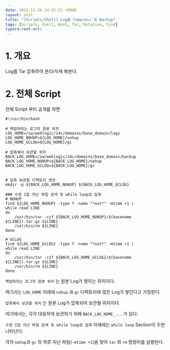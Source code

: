 ```yaml
---
date: 2022-11-26 14:25:51 +0900
layout: post
title: "[Scripts/Shell] Log를 Compress 및 Backup"
tags: [Scripts, Shell, Bash, Tar, Rotation, Find]
typora-root-url: ..
---
```


# 1. 개요

Log를 Tar 압축하여 분리/삭제 해본다.



# 2. 전체 Script

전체 Script 부터 공개를 하면

```shell
#!/usr/bin/bash

# 백업하려는 로그의 원본 위치
LOG_HOME=/sw/weblogic/14c/domains/base_domain/logs
LOG_HOME_NOHUP=${LOG_HOME}/nohup
LOG_HOME_GCLOG=${LOG_HOME}/gc

# 압축해서 보관할 위치
BACK_LOG_HOME=/sw/weblogic/14c/domains/base_domain/backup
BACK_LOG_HOME_NOHUP=${BACK_LOG_HOME}/nohup
BACK_LOG_HOME_GCLOG=${BACK_LOG_HOME}/gc


# 압축 보관할 디렉토리 생성
mkdir -p ${BACK_LOG_HOME_NOHUP} ${BACK_LOG_HOME_GCLOG}

### 수정 1일 지난 파일 검색 및 while loop로 압축
# NOHUP
find ${LOG_HOME_NOHUP} -type f -name "*out*" -mtime +1 |
while read LINE
do
	/usr/bin/tar -czf ${BACK_LOG_HOME_NOHUP}/$(basename ${LINE}).tar.gz ${LINE}
	/usr/bin/rm ${LINE}
done

# GCLOG
find ${LOG_HOME_GCLOG} -type f -name "*out*" -mtime +1 |
while read LINE
do
	/usr/bin/tar -czf ${BACK_LOG_HOME_GCLOG}/$(basename ${LINE}).tar.gz ${LINE}
	/usr/bin/rm ${LINE}
done
```



`백업하려는 로그의 원본 위치` 는 원본 Log가 쌓이는 위치이다.

여기서는 `LOG_HOME` 아래에 `nohup` 과 `gc` 디렉토리에 많은 Log가 쌓인다고 가정한다.



`압축해서 보관할 위치` 는 원본 Log가 압축되어 보관될 위치이다.

여기에서는, 각각 대응하여 보관하기 위해 `BACK_LOG_HOME_...` 가 있다.



`수정 1일 지난 파일 검색 및 while loop로 압축` 아래에는 `while loop` Section이 두번 나타난다.

각각 `nohup`과 `gc` 의 하루 지난 파일(`-mtime +1`)을 찾아 `tar` 와 `rm` 명령어를 실행한다.



